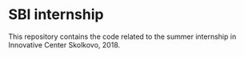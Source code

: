 # SBI internship
This repository contains the code related to the summer internship in Innovative Center Skolkovo, 2018.
